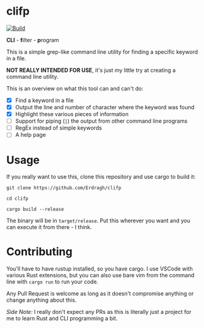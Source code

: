 # clifp

[![Build](https://github.com/Erdragh/clifp/actions/workflows/build.yml/badge.svg)](https://github.com/Erdragh/clifp/actions/workflows/build.yml)

**CLI** - **f**ilter - **p**rogram

This is a simple grep-like command line utility for finding a specific keyword in a file.

**NOT REALLY INTENDED FOR USE**, it's just my little try at creating a command line utility.

This is an overview on what this tool can and can't do:

- [x] Find a keyword in a file
- [x] Output the line and number of character where the keyword was found
- [x] Highlight these various pieces of information
- [ ] Support for piping (`|`) the output from other command line programs
- [ ] RegEx instead of simple keywords
- [ ] A help page

# Usage
If you really want to use this, clone this repository and use cargo to build it:
```
git clone https://github.com/Erdragh/clifp
```
```
cd clifp
```
```
cargo build --release
```
The binary will be in `target/release`. Put this wherever you want and you can execute it from there - I think.

# Contributing
You'll have to have rustup installed, so you have cargo. I use VSCode with various Rust extensions, but you can also use bare vim from the command line with `cargo run` to run your code. 

Any Pull Request is welcome as long as it doesn't compromise anything or change anything about this.

*Side Note:* I really don't expect any PRs as this is literally just a project for me to learn Rust and CLI programming a bit.